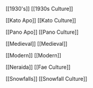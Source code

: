 

[[1930's]]
 [[1930s Culture]]

[[Kato Apo]]
 [[Kato Culture]]

[[Pano Apo]]
 [[Pano Culture]]

[[Medieval]]
 [[Medieval]]

[[Modern]]
 [[Modern]]

[[Neraida]]
 [[Fae Culture]]

[[Snowfalls]]
 [[Snowfall Culture]]


